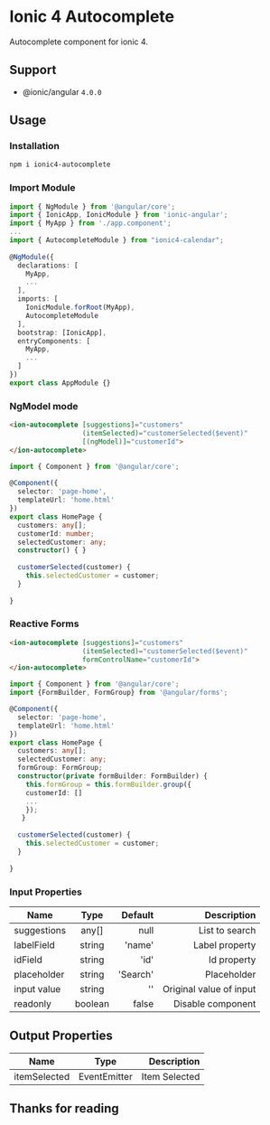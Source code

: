 # Ionic 4 Autocomplete

Autocomplete component for ionic 4.

## Support
* @ionic/angular `4.0.0`

## Usage
### Installation
```BASH
npm i ionic4-autocomplete
```
### Import Module
```TYPESCRIPT
import { NgModule } from '@angular/core';
import { IonicApp, IonicModule } from 'ionic-angular';
import { MyApp } from './app.component';
...
import { AutocompleteModule } from "ionic4-calendar";
 
@NgModule({
  declarations: [
    MyApp,
    ...
  ],
  imports: [
    IonicModule.forRoot(MyApp),
    AutocompleteModule
  ],
  bootstrap: [IonicApp],
  entryComponents: [
    MyApp,
    ...
  ]
})
export class AppModule {}
```

### NgModel mode
```HTML
<ion-autocomplete [suggestions]="customers"
                  (itemSelected)="customerSelected($event)"
                  [(ngModel)]="customerId">
</ion-autocomplete>
```
```TYPESCRIPT
import { Component } from '@angular/core';
 
@Component({
  selector: 'page-home',
  templateUrl: 'home.html'
})
export class HomePage {
  customers: any[];
  customerId: number;
  selectedCustomer: any;
  constructor() { }
  
  customerSelected(customer) {
    this.selectedCustomer = customer;
  }
  
}
```

### Reactive Forms
```HTML
<ion-autocomplete [suggestions]="customers"
                  (itemSelected)="customerSelected($event)"
                  formControlName="customerId">
</ion-autocomplete>
```

```TYPESCRIPT
import { Component } from '@angular/core';
import {FormBuilder, FormGroup} from '@angular/forms';

@Component({
  selector: 'page-home',
  templateUrl: 'home.html'
})
export class HomePage {
  customers: any[];
  selectedCustomer: any;
  formGroup: FormGroup;
  constructor(private formBuilder: FormBuilder) {
    this.formGroup = this.formBuilder.group({
    customerId: []
    ...
    });
   }
  
  customerSelected(customer) {
    this.selectedCustomer = customer;
  }
  
}
```

### Input Properties

| Name          | Type          | Default   | Description             |
| --------------|:-------------:| ---------:|------------------------:|
| suggestions   | any[]         | null      |List to search           |
| labelField    | string        | 'name'    |Label property           |
| idField       | string        | 'id'      |Id property              |
| placeholder   | string        | 'Search'  |Placeholder              |
| input value   | string        | ''        |Original value  of input |
| readonly      | boolean       | false     |Disable component        |


## Output Properties

| Name          | Type          | Description             |
| --------------|:-------------:|------------------------:|
| itemSelected  | EventEmitter  |Item Selected            |

## Thanks for reading
